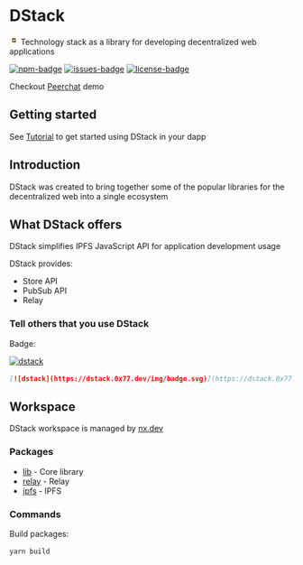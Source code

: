# DStack

<img width="16" src="./static/img/logo.svg" /> Technology stack as a library for developing decentralized web applications

[![npm-badge]][npm] [![issues-badge]][issues] [![license-badge]][license]

Checkout [Peerchat](https://dstack.0x77.dev/blog/peerchat) demo

## Getting started

See [Tutorial](https://dstack.0x77.dev/docs/intro) to get started using DStack in your dapp

## Introduction

DStack was created to bring together some of the popular libraries for the decentralized web into a single ecosystem

## What DStack offers

DStack simplifies IPFS JavaScript API for application development usage

DStack provides:

- Store API
- PubSub API
- Relay

### Tell others that you use DStack

Badge:

[![dstack](https://dstack.0x77.dev/img/badge.svg)](https://dstack.0x77.dev)

```markdown
[![dstack](https://dstack.0x77.dev/img/badge.svg)](https://dstack.0x77.dev)
```

## Workspace

DStack workspace is managed by [nx.dev](https://nx.dev)

### Packages

- [lib](packages/lib) - Core library
- [relay](packages/relay) - Relay
- [ipfs](packages/ipfs) - IPFS

### Commands

Build packages:

```console
yarn build
```

[license]: https://github.com/dstack-js/dstack/blob/main/LICENSE
[license-badge]: https://img.shields.io/github/license/dstack-js/dstack
[issues]: https://github.com/dstack-js/dstack/issues
[issues-badge]: https://img.shields.io/github/issues/dstack-js/dstack
[npm]: https://www.npmjs.com/package/@dstack-js/lib
[npm-badge]: https://img.shields.io/npm/v/@dstack-js/lib
